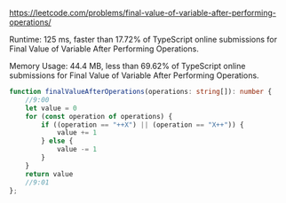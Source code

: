 https://leetcode.com/problems/final-value-of-variable-after-performing-operations/



Runtime: 125 ms, faster than 17.72% of TypeScript online submissions for Final Value of Variable After Performing Operations.

Memory Usage: 44.4 MB, less than 69.62% of TypeScript online submissions for Final Value of Variable After Performing Operations.



```typescript
function finalValueAfterOperations(operations: string[]): number {
    //9:00
    let value = 0
    for (const operation of operations) {
        if ((operation == "++X") || (operation == "X++")) {
            value += 1
        } else {
            value -= 1
        }
    }
    return value
    //9:01
};
```
